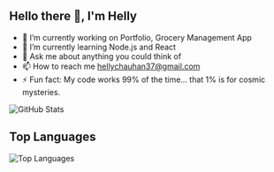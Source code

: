 ## Hello there 👋, I'm Helly 

- 🔭 I’m currently working on Portfolio, Grocery Management App
- 🌱 I’m currently learning Node.js and React
- 💬 Ask me about anything you could think of 
- 📫 How to reach me hellychauhan37@gmail.com
- ⚡ Fun fact: My code works 99% of the time... that 1% is for cosmic mysteries.


![GitHub Stats](https://github-readme-stats.vercel.app/api?username=helly373&show_icons=true&theme=radical)

## Top Languages 
![Top Languages](https://github-readme-stats.vercel.app/api/top-langs/?username=helly373&layout=compact&theme=radical)

